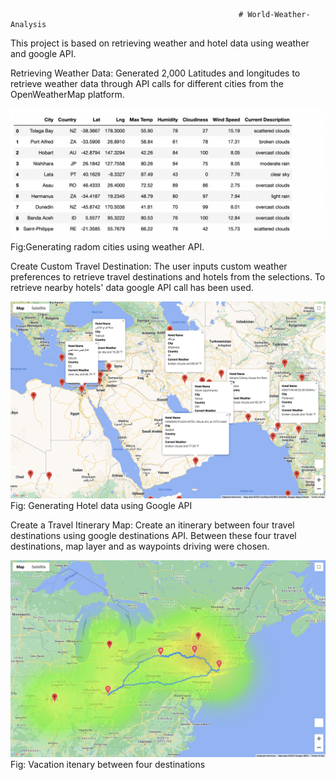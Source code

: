                                                        # World-Weather-Analysis

This project is based on retrieving weather and hotel data using weather and google API. 

Retrieving Weather Data: Generated 2,000 Latitudes and longitudes to retrieve weather data through API calls for different cities from the OpenWeatherMap platform. 

![](https://github.com/smzd/World-Weather-Analysis/blob/main/Weather_Database/Weather_database.png)
Fig:Generating radom cities using weather API.

Create Custom Travel Destination: The user inputs custom weather preferences to retrieve travel destinations and hotels from the selections. To retrieve nearby hotels' data google API call has been used.

![](https://github.com/smzd/World-Weather-Analysis/blob/main/Vacation_Search/WeatherPy_vacation_map.png)
Fig: Generating Hotel data using Google API

Create a Travel Itinerary Map: Create an itinerary between four travel destinations using google destinations API. Between these four travel destinations, map layer and as waypoints driving were chosen. 

![](https://github.com/smzd/World-Weather-Analysis/blob/main/Vacation_Itinerary/WeatherPy_travel_map.png)
Fig: Vacation itenary between four destinations

